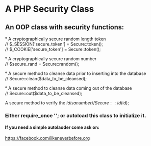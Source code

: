 # A PHP Security Class
## An OOP class with security functions:  

° A cryptographically secure random length token  
// $_SESSION['secure_token'] = Secure::token();  
// $_COOKIE['secure_token'] = Secure::token();  

° A cryptographically secure random number  
// $secure_rand = Secure::random();  
  
° A secure method to cleanse data prior to inserting into the database  
// Secure::clean($data_to_be_cleansed);  
  
° A secure method to cleanse data coming out of the database  
// Secure::out($data_to_be_cleansed);  
  
A secure method to verify the $id is a number  
// Secure::id($id);  
  
### Either require_once ''; or autoload this class to initialize it.  
#### If you need a simple autolaoder come ask on:  
https://facebook.com/likeneverbefore.org
